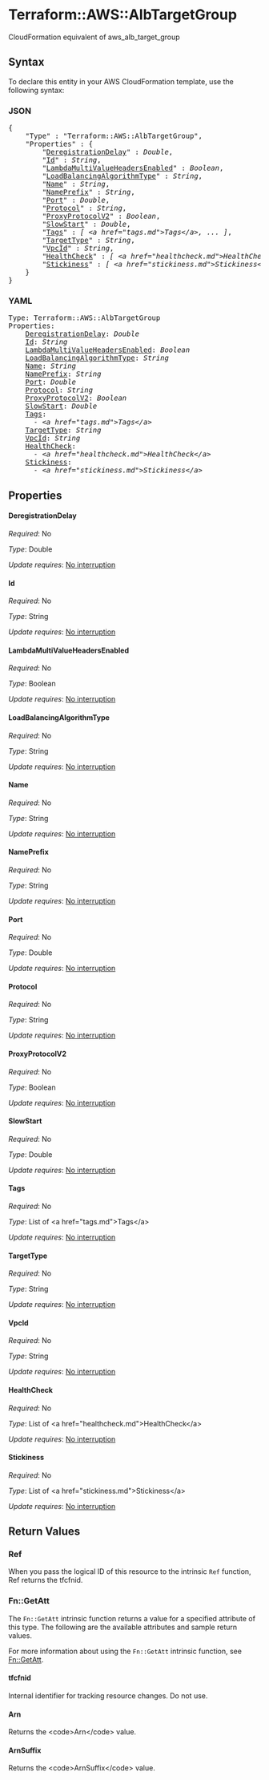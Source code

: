 # Terraform::AWS::AlbTargetGroup

CloudFormation equivalent of aws_alb_target_group

## Syntax

To declare this entity in your AWS CloudFormation template, use the following syntax:

### JSON

<pre>
{
    "Type" : "Terraform::AWS::AlbTargetGroup",
    "Properties" : {
        "<a href="#deregistrationdelay" title="DeregistrationDelay">DeregistrationDelay</a>" : <i>Double</i>,
        "<a href="#id" title="Id">Id</a>" : <i>String</i>,
        "<a href="#lambdamultivalueheadersenabled" title="LambdaMultiValueHeadersEnabled">LambdaMultiValueHeadersEnabled</a>" : <i>Boolean</i>,
        "<a href="#loadbalancingalgorithmtype" title="LoadBalancingAlgorithmType">LoadBalancingAlgorithmType</a>" : <i>String</i>,
        "<a href="#name" title="Name">Name</a>" : <i>String</i>,
        "<a href="#nameprefix" title="NamePrefix">NamePrefix</a>" : <i>String</i>,
        "<a href="#port" title="Port">Port</a>" : <i>Double</i>,
        "<a href="#protocol" title="Protocol">Protocol</a>" : <i>String</i>,
        "<a href="#proxyprotocolv2" title="ProxyProtocolV2">ProxyProtocolV2</a>" : <i>Boolean</i>,
        "<a href="#slowstart" title="SlowStart">SlowStart</a>" : <i>Double</i>,
        "<a href="#tags" title="Tags">Tags</a>" : <i>[ &lt;a href=&#34;tags.md&#34;&gt;Tags&lt;/a&gt;, ... ]</i>,
        "<a href="#targettype" title="TargetType">TargetType</a>" : <i>String</i>,
        "<a href="#vpcid" title="VpcId">VpcId</a>" : <i>String</i>,
        "<a href="#healthcheck" title="HealthCheck">HealthCheck</a>" : <i>[ &lt;a href=&#34;healthcheck.md&#34;&gt;HealthCheck&lt;/a&gt;, ... ]</i>,
        "<a href="#stickiness" title="Stickiness">Stickiness</a>" : <i>[ &lt;a href=&#34;stickiness.md&#34;&gt;Stickiness&lt;/a&gt;, ... ]</i>
    }
}
</pre>

### YAML

<pre>
Type: Terraform::AWS::AlbTargetGroup
Properties:
    <a href="#deregistrationdelay" title="DeregistrationDelay">DeregistrationDelay</a>: <i>Double</i>
    <a href="#id" title="Id">Id</a>: <i>String</i>
    <a href="#lambdamultivalueheadersenabled" title="LambdaMultiValueHeadersEnabled">LambdaMultiValueHeadersEnabled</a>: <i>Boolean</i>
    <a href="#loadbalancingalgorithmtype" title="LoadBalancingAlgorithmType">LoadBalancingAlgorithmType</a>: <i>String</i>
    <a href="#name" title="Name">Name</a>: <i>String</i>
    <a href="#nameprefix" title="NamePrefix">NamePrefix</a>: <i>String</i>
    <a href="#port" title="Port">Port</a>: <i>Double</i>
    <a href="#protocol" title="Protocol">Protocol</a>: <i>String</i>
    <a href="#proxyprotocolv2" title="ProxyProtocolV2">ProxyProtocolV2</a>: <i>Boolean</i>
    <a href="#slowstart" title="SlowStart">SlowStart</a>: <i>Double</i>
    <a href="#tags" title="Tags">Tags</a>: <i>
      - &lt;a href=&#34;tags.md&#34;&gt;Tags&lt;/a&gt;</i>
    <a href="#targettype" title="TargetType">TargetType</a>: <i>String</i>
    <a href="#vpcid" title="VpcId">VpcId</a>: <i>String</i>
    <a href="#healthcheck" title="HealthCheck">HealthCheck</a>: <i>
      - &lt;a href=&#34;healthcheck.md&#34;&gt;HealthCheck&lt;/a&gt;</i>
    <a href="#stickiness" title="Stickiness">Stickiness</a>: <i>
      - &lt;a href=&#34;stickiness.md&#34;&gt;Stickiness&lt;/a&gt;</i>
</pre>

## Properties

#### DeregistrationDelay

_Required_: No

_Type_: Double

_Update requires_: [No interruption](https://docs.aws.amazon.com/AWSCloudFormation/latest/UserGuide/using-cfn-updating-stacks-update-behaviors.html#update-no-interrupt)

#### Id

_Required_: No

_Type_: String

_Update requires_: [No interruption](https://docs.aws.amazon.com/AWSCloudFormation/latest/UserGuide/using-cfn-updating-stacks-update-behaviors.html#update-no-interrupt)

#### LambdaMultiValueHeadersEnabled

_Required_: No

_Type_: Boolean

_Update requires_: [No interruption](https://docs.aws.amazon.com/AWSCloudFormation/latest/UserGuide/using-cfn-updating-stacks-update-behaviors.html#update-no-interrupt)

#### LoadBalancingAlgorithmType

_Required_: No

_Type_: String

_Update requires_: [No interruption](https://docs.aws.amazon.com/AWSCloudFormation/latest/UserGuide/using-cfn-updating-stacks-update-behaviors.html#update-no-interrupt)

#### Name

_Required_: No

_Type_: String

_Update requires_: [No interruption](https://docs.aws.amazon.com/AWSCloudFormation/latest/UserGuide/using-cfn-updating-stacks-update-behaviors.html#update-no-interrupt)

#### NamePrefix

_Required_: No

_Type_: String

_Update requires_: [No interruption](https://docs.aws.amazon.com/AWSCloudFormation/latest/UserGuide/using-cfn-updating-stacks-update-behaviors.html#update-no-interrupt)

#### Port

_Required_: No

_Type_: Double

_Update requires_: [No interruption](https://docs.aws.amazon.com/AWSCloudFormation/latest/UserGuide/using-cfn-updating-stacks-update-behaviors.html#update-no-interrupt)

#### Protocol

_Required_: No

_Type_: String

_Update requires_: [No interruption](https://docs.aws.amazon.com/AWSCloudFormation/latest/UserGuide/using-cfn-updating-stacks-update-behaviors.html#update-no-interrupt)

#### ProxyProtocolV2

_Required_: No

_Type_: Boolean

_Update requires_: [No interruption](https://docs.aws.amazon.com/AWSCloudFormation/latest/UserGuide/using-cfn-updating-stacks-update-behaviors.html#update-no-interrupt)

#### SlowStart

_Required_: No

_Type_: Double

_Update requires_: [No interruption](https://docs.aws.amazon.com/AWSCloudFormation/latest/UserGuide/using-cfn-updating-stacks-update-behaviors.html#update-no-interrupt)

#### Tags

_Required_: No

_Type_: List of &lt;a href=&#34;tags.md&#34;&gt;Tags&lt;/a&gt;

_Update requires_: [No interruption](https://docs.aws.amazon.com/AWSCloudFormation/latest/UserGuide/using-cfn-updating-stacks-update-behaviors.html#update-no-interrupt)

#### TargetType

_Required_: No

_Type_: String

_Update requires_: [No interruption](https://docs.aws.amazon.com/AWSCloudFormation/latest/UserGuide/using-cfn-updating-stacks-update-behaviors.html#update-no-interrupt)

#### VpcId

_Required_: No

_Type_: String

_Update requires_: [No interruption](https://docs.aws.amazon.com/AWSCloudFormation/latest/UserGuide/using-cfn-updating-stacks-update-behaviors.html#update-no-interrupt)

#### HealthCheck

_Required_: No

_Type_: List of &lt;a href=&#34;healthcheck.md&#34;&gt;HealthCheck&lt;/a&gt;

_Update requires_: [No interruption](https://docs.aws.amazon.com/AWSCloudFormation/latest/UserGuide/using-cfn-updating-stacks-update-behaviors.html#update-no-interrupt)

#### Stickiness

_Required_: No

_Type_: List of &lt;a href=&#34;stickiness.md&#34;&gt;Stickiness&lt;/a&gt;

_Update requires_: [No interruption](https://docs.aws.amazon.com/AWSCloudFormation/latest/UserGuide/using-cfn-updating-stacks-update-behaviors.html#update-no-interrupt)

## Return Values

### Ref

When you pass the logical ID of this resource to the intrinsic `Ref` function, Ref returns the tfcfnid.

### Fn::GetAtt

The `Fn::GetAtt` intrinsic function returns a value for a specified attribute of this type. The following are the available attributes and sample return values.

For more information about using the `Fn::GetAtt` intrinsic function, see [Fn::GetAtt](https://docs.aws.amazon.com/AWSCloudFormation/latest/UserGuide/intrinsic-function-reference-getatt.html).

#### tfcfnid

Internal identifier for tracking resource changes. Do not use.

#### Arn

Returns the &lt;code&gt;Arn&lt;/code&gt; value.

#### ArnSuffix

Returns the &lt;code&gt;ArnSuffix&lt;/code&gt; value.

